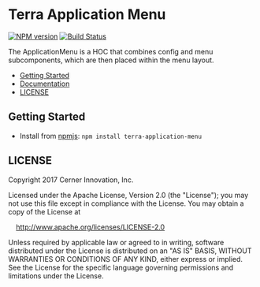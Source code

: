 # Terra Application Menu


[![NPM version](http://img.shields.io/npm/v/terra-application-menu.svg)](https://www.npmjs.org/package/terra-application-menu)
[![Build Status](https://travis-ci.org/cerner/terra-framework.svg?branch=master)](https://travis-ci.org/cerner/terra-framework)

The ApplicationMenu is a HOC that combines config and menu subcomponents, which are then placed within the menu layout.

- [Getting Started](#getting-started)
- [Documentation](https://github.com/cerner/terra-framework/tree/master/packages/terra-application-menu/docs)
- [LICENSE](#license)

## Getting Started

- Install from [npmjs](https://www.npmjs.com): `npm install terra-application-menu`

## LICENSE

Copyright 2017 Cerner Innovation, Inc.

Licensed under the Apache License, Version 2.0 (the "License"); you may not use this file except in compliance with the License. You may obtain a copy of the License at

&nbsp;&nbsp;&nbsp;&nbsp;http://www.apache.org/licenses/LICENSE-2.0

Unless required by applicable law or agreed to in writing, software distributed under the License is distributed on an "AS IS" BASIS, WITHOUT WARRANTIES OR CONDITIONS OF ANY KIND, either express or implied. See the License for the specific language governing permissions and limitations under the License.
